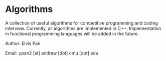 # Algorithms
A collection of useful algorithms for competitive programming and coding interview. Currently, all algorithms are implemented in C++. Implementation in functional programming languages will be added in the future.

Author: Elvis Pan

Email: ypan2 \[at\] andrew \[dot\] cmu \[dot\] edu
